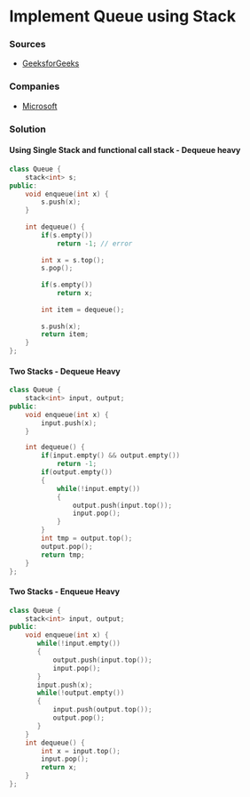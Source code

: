 # Implement Queue using Stack

### Sources

* [GeeksforGeeks](https://practice.geeksforgeeks.org/problems/queue-using-stack/1#)

### Companies

* [Microsoft](../../company-based-lists/microsoft.md)

### Solution

#### Using Single Stack and functional call stack - Dequeue heavy

```cpp
class Queue {
    stack<int> s;
public:
    void enqueue(int x) {
        s.push(x);
    }
    
    int dequeue() {
        if(s.empty())
            return -1; // error
            
        int x = s.top();
        s.pop();
        
        if(s.empty())
            return x;
        
        int item = dequeue();
        
        s.push(x);
        return item;
    }
};
```

#### Two Stacks - Dequeue Heavy

```cpp
class Queue {
    stack<int> input, output;
public:
    void enqueue(int x) {
        input.push(x);
    }

    int dequeue() {
        if(input.empty() && output.empty())
            return -1;
        if(output.empty())
        {
            while(!input.empty())
            {
                output.push(input.top()); 
                input.pop();
            }
        }
        int tmp = output.top();
        output.pop();
        return tmp;
    }
};
```

#### Two Stacks - Enqueue Heavy

```cpp
class Queue {
    stack<int> input, output;
public:    
    void enqueue(int x) {
       while(!input.empty())
       {
           output.push(input.top());
           input.pop();
       }
       input.push(x);
       while(!output.empty())
       {
           input.push(output.top());
           output.pop();
       }
    }    
    int dequeue() {
        int x = input.top();
        input.pop();
        return x;
    }
};
```

